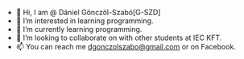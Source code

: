 - 👋 Hi, I am @ Dániel Gönczöl-Szabó[G-SZD]
- 👀 I’m interested in learning programming.
- 🌱 I’m currently learning programming.
- 💞️ I’m looking to collaborate on with other students at IEC KFT.
- 📫 You can reach me dgonczolszabo@gmail.com or on Facebook.

<!---
G-SZD/G-SZD is a ✨ special ✨ repository because its `README.md` (this file) appears on your GitHub profile.
You can click the Preview link to take a look at your changes.
--->
